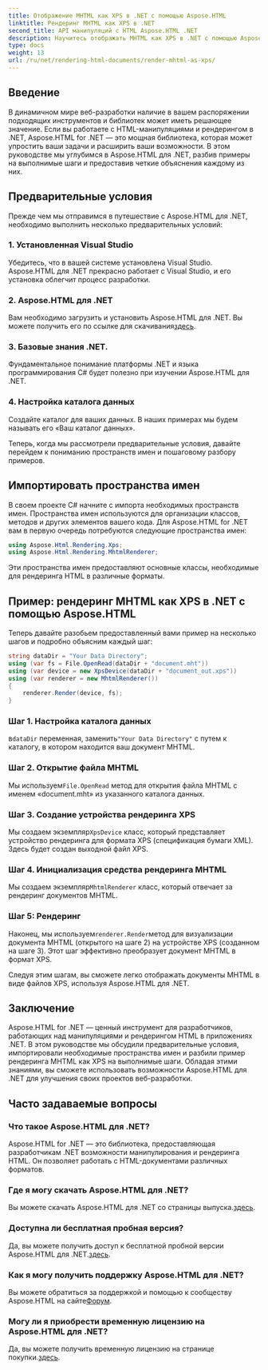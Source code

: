 ```yaml
---
title: Отображение MHTML как XPS в .NET с помощью Aspose.HTML
linktitle: Рендеринг MHTML как XPS в .NET
second_title: API манипуляций с HTML Aspose.HTML .NET
description: Научитесь отображать MHTML как XPS в .NET с помощью Aspose.HTML. Совершенствуйте свои навыки манипулирования HTML и улучшите свои проекты веб-разработки!
type: docs
weight: 13
url: /ru/net/rendering-html-documents/render-mhtml-as-xps/
---
```

## Введение

В динамичном мире веб-разработки наличие в вашем распоряжении подходящих инструментов и библиотек может иметь решающее значение. Если вы работаете с HTML-манипуляциями и рендерингом в .NET, Aspose.HTML for .NET — это мощная библиотека, которая может упростить ваши задачи и расширить ваши возможности. В этом руководстве мы углубимся в Aspose.HTML для .NET, разбив примеры на выполнимые шаги и предоставив четкие объяснения каждому из них.

## Предварительные условия

Прежде чем мы отправимся в путешествие с Aspose.HTML для .NET, необходимо выполнить несколько предварительных условий:

### 1. Установленная Visual Studio

Убедитесь, что в вашей системе установлена Visual Studio. Aspose.HTML для .NET прекрасно работает с Visual Studio, и его установка облегчит процесс разработки.

### 2. Aspose.HTML для .NET

 Вам необходимо загрузить и установить Aspose.HTML для .NET. Вы можете получить его по ссылке для скачивания[здесь](https://releases.aspose.com/html/net/).

### 3. Базовые знания .NET.

Фундаментальное понимание платформы .NET и языка программирования C# будет полезно при изучении Aspose.HTML для .NET.

### 4. Настройка каталога данных

Создайте каталог для ваших данных. В наших примерах мы будем называть его «Ваш каталог данных».

Теперь, когда мы рассмотрели предварительные условия, давайте перейдем к пониманию пространств имен и пошаговому разбору примеров.

## Импортировать пространства имен

В своем проекте C# начните с импорта необходимых пространств имен. Пространства имен используются для организации классов, методов и других элементов вашего кода. Для Aspose.HTML for .NET вам в первую очередь потребуются следующие пространства имен:

```csharp
using Aspose.Html.Rendering.Xps;
using Aspose.Html.Rendering.MhtmlRenderer;
```

Эти пространства имен предоставляют основные классы, необходимые для рендеринга HTML в различные форматы.

## Пример: рендеринг MHTML как XPS в .NET с помощью Aspose.HTML

Теперь давайте разобьем предоставленный вами пример на несколько шагов и подробно объясним каждый шаг:

```csharp
string dataDir = "Your Data Directory";
using (var fs = File.OpenRead(dataDir + "document.mht"))
using (var device = new XpsDevice(dataDir + "document_out.xps"))
using (var renderer = new MhtmlRenderer())
{
    renderer.Render(device, fs);
}
```

### Шаг 1. Настройка каталога данных

 в`dataDir` переменная, заменить`"Your Data Directory"` с путем к каталогу, в котором находится ваш документ MHTML.

### Шаг 2. Открытие файла MHTML

 Мы используем`File.OpenRead` метод для открытия файла MHTML с именем «document.mht» из указанного каталога данных.

### Шаг 3. Создание устройства рендеринга XPS

 Мы создаем экземпляр`XpsDevice` класс, который представляет устройство рендеринга для формата XPS (спецификация бумаги XML). Здесь будет создан выходной файл XPS.

### Шаг 4. Инициализация средства рендеринга MHTML

 Мы создаем экземпляр`MhtmlRenderer` класс, который отвечает за рендеринг документов MHTML.

### Шаг 5: Рендеринг

 Наконец, мы используем`renderer.Render`метод для визуализации документа MHTML (открытого на шаге 2) на устройстве XPS (созданном на шаге 3). Этот шаг эффективно преобразует документ MHTML в формат XPS.

Следуя этим шагам, вы сможете легко отображать документы MHTML в виде файлов XPS, используя Aspose.HTML для .NET.

## Заключение

Aspose.HTML for .NET — ценный инструмент для разработчиков, работающих над манипуляциями и рендерингом HTML в приложениях .NET. В этом руководстве мы обсудили предварительные условия, импортировали необходимые пространства имен и разбили пример рендеринга MHTML как XPS на выполнимые шаги. Обладая этими знаниями, вы сможете использовать возможности Aspose.HTML для .NET для улучшения своих проектов веб-разработки.

## Часто задаваемые вопросы

### Что такое Aspose.HTML для .NET?
Aspose.HTML for .NET — это библиотека, предоставляющая разработчикам .NET возможности манипулирования и рендеринга HTML. Он позволяет работать с HTML-документами различных форматов.

### Где я могу скачать Aspose.HTML для .NET?
 Вы можете скачать Aspose.HTML для .NET со страницы выпуска.[здесь](https://releases.aspose.com/html/net/).

### Доступна ли бесплатная пробная версия?
 Да, вы можете получить доступ к бесплатной пробной версии Aspose.HTML для .NET.[здесь](https://releases.aspose.com/).

### Как я могу получить поддержку Aspose.HTML для .NET?
Вы можете обратиться за поддержкой и помощью к сообществу Aspose.HTML на сайте[Форум](https://forum.aspose.com/).

### Могу ли я приобрести временную лицензию на Aspose.HTML для .NET?
 Да, вы можете получить временную лицензию на странице покупки.[здесь](https://purchase.aspose.com/temporary-license/).
